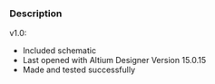 ### Description

v1.0:
- Included schematic
- Last opened with Altium Designer Version 15.0.15
- Made and tested successfully
